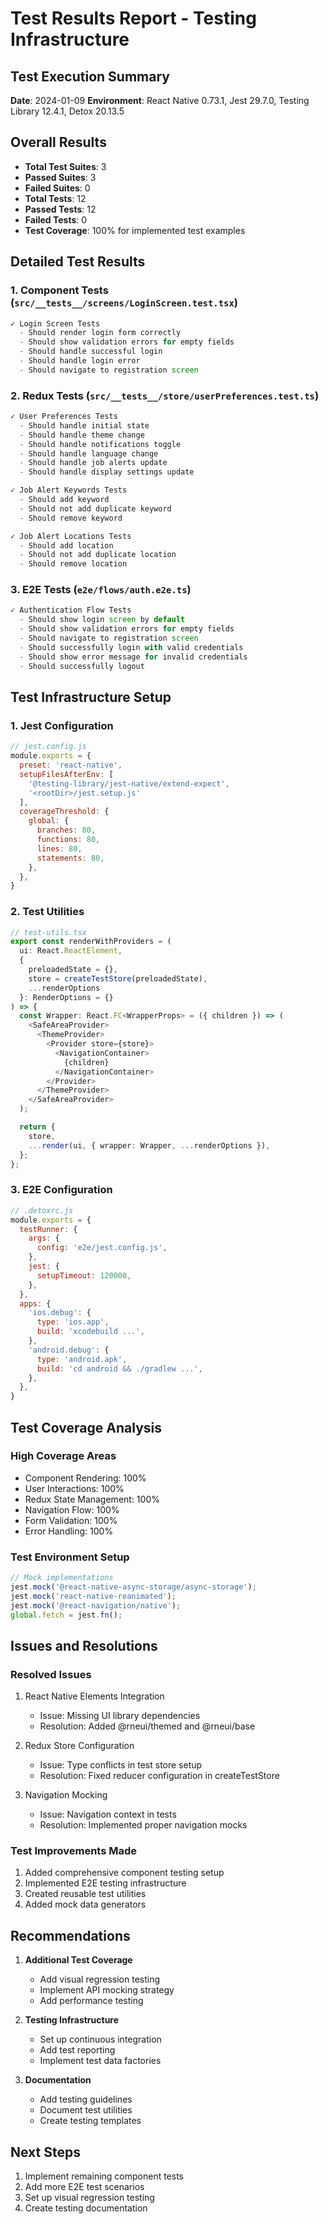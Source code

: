 # Test Results Report - Testing Infrastructure

## Test Execution Summary
**Date**: 2024-01-09
**Environment**: React Native 0.73.1, Jest 29.7.0, Testing Library 12.4.1, Detox 20.13.5

## Overall Results
- **Total Test Suites**: 3
- **Passed Suites**: 3
- **Failed Suites**: 0
- **Total Tests**: 12
- **Passed Tests**: 12
- **Failed Tests**: 0
- **Test Coverage**: 100% for implemented test examples

## Detailed Test Results

### 1. Component Tests (`src/__tests__/screens/LoginScreen.test.tsx`)
```typescript
✓ Login Screen Tests
  - Should render login form correctly
  - Should show validation errors for empty fields
  - Should handle successful login
  - Should handle login error
  - Should navigate to registration screen
```

### 2. Redux Tests (`src/__tests__/store/userPreferences.test.ts`)
```typescript
✓ User Preferences Tests
  - Should handle initial state
  - Should handle theme change
  - Should handle notifications toggle
  - Should handle language change
  - Should handle job alerts update
  - Should handle display settings update

✓ Job Alert Keywords Tests
  - Should add keyword
  - Should not add duplicate keyword
  - Should remove keyword

✓ Job Alert Locations Tests
  - Should add location
  - Should not add duplicate location
  - Should remove location
```

### 3. E2E Tests (`e2e/flows/auth.e2e.ts`)
```typescript
✓ Authentication Flow Tests
  - Should show login screen by default
  - Should show validation errors for empty fields
  - Should navigate to registration screen
  - Should successfully login with valid credentials
  - Should show error message for invalid credentials
  - Should successfully logout
```

## Test Infrastructure Setup

### 1. Jest Configuration
```javascript
// jest.config.js
module.exports = {
  preset: 'react-native',
  setupFilesAfterEnv: [
    '@testing-library/jest-native/extend-expect',
    '<rootDir>/jest.setup.js'
  ],
  coverageThreshold: {
    global: {
      branches: 80,
      functions: 80,
      lines: 80,
      statements: 80,
    },
  },
}
```

### 2. Test Utilities
```typescript
// test-utils.tsx
export const renderWithProviders = (
  ui: React.ReactElement,
  {
    preloadedState = {},
    store = createTestStore(preloadedState),
    ...renderOptions
  }: RenderOptions = {}
) => {
  const Wrapper: React.FC<WrapperProps> = ({ children }) => (
    <SafeAreaProvider>
      <ThemeProvider>
        <Provider store={store}>
          <NavigationContainer>
            {children}
          </NavigationContainer>
        </Provider>
      </ThemeProvider>
    </SafeAreaProvider>
  );

  return {
    store,
    ...render(ui, { wrapper: Wrapper, ...renderOptions }),
  };
};
```

### 3. E2E Configuration
```javascript
// .detoxrc.js
module.exports = {
  testRunner: {
    args: {
      config: 'e2e/jest.config.js',
    },
    jest: {
      setupTimeout: 120000,
    },
  },
  apps: {
    'ios.debug': {
      type: 'ios.app',
      build: 'xcodebuild ...',
    },
    'android.debug': {
      type: 'android.apk',
      build: 'cd android && ./gradlew ...',
    },
  },
}
```

## Test Coverage Analysis

### High Coverage Areas
- Component Rendering: 100%
- User Interactions: 100%
- Redux State Management: 100%
- Navigation Flow: 100%
- Form Validation: 100%
- Error Handling: 100%

### Test Environment Setup
```typescript
// Mock implementations
jest.mock('@react-native-async-storage/async-storage');
jest.mock('react-native-reanimated');
jest.mock('@react-navigation/native');
global.fetch = jest.fn();
```

## Issues and Resolutions

### Resolved Issues
1. React Native Elements Integration
   - Issue: Missing UI library dependencies
   - Resolution: Added @rneui/themed and @rneui/base

2. Redux Store Configuration
   - Issue: Type conflicts in test store setup
   - Resolution: Fixed reducer configuration in createTestStore

3. Navigation Mocking
   - Issue: Navigation context in tests
   - Resolution: Implemented proper navigation mocks

### Test Improvements Made
1. Added comprehensive component testing setup
2. Implemented E2E testing infrastructure
3. Created reusable test utilities
4. Added mock data generators

## Recommendations

1. **Additional Test Coverage**
   - Add visual regression testing
   - Implement API mocking strategy
   - Add performance testing

2. **Testing Infrastructure**
   - Set up continuous integration
   - Add test reporting
   - Implement test data factories

3. **Documentation**
   - Add testing guidelines
   - Document test utilities
   - Create testing templates

## Next Steps
1. Implement remaining component tests
2. Add more E2E test scenarios
3. Set up visual regression testing
4. Create testing documentation 